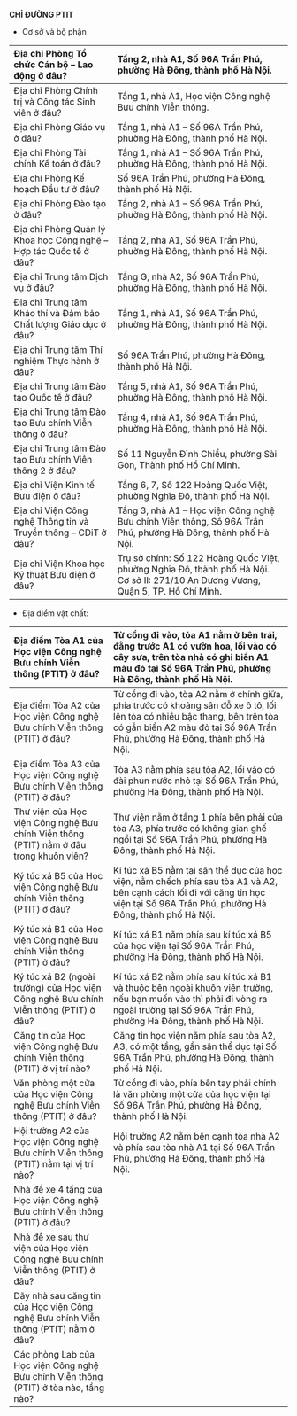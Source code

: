 **CHỈ ĐƯỜNG PTIT**

- Cơ sở và bộ phận 

| Địa chỉ Phòng Tổ chức Cán bộ – Lao động ở đâu? | Tầng 2, nhà A1, Số 96A Trần Phú, phường Hà Đông, thành phố Hà Nội. |
| :---- | :---- |
| Địa chỉ Phòng Chính trị và Công tác Sinh viên ở đâu? | Tầng 1, nhà A1, Học viện Công nghệ Bưu chính Viễn thông. |
| Địa chỉ Phòng Giáo vụ ở đâu? | Tầng 1, nhà A1 – Số 96A Trần Phú, phường Hà Đông, thành phố Hà Nội. |
| Địa chỉ Phòng Tài chính Kế toán ở đâu? | Tầng 1, nhà A1 – Số 96A Trần Phú, phường Hà Đông, thành phố Hà Nội. |
| Địa chỉ Phòng Kế hoạch Đầu tư ở đâu? | Số 96A Trần Phú, phường Hà Đông, thành phố Hà Nội. |
| Địa chỉ Phòng Đào tạo ở đâu? | Tầng 2, nhà A1 – Số 96A Trần Phú, phường Hà Đông, thành phố Hà Nội. |
| Địa chỉ Phòng Quản lý Khoa học Công nghệ – Hợp tác Quốc tế ở đâu? | Tầng 2, nhà A1, Số 96A Trần Phú, phường Hà Đông, thành phố Hà Nội. |
| Địa chỉ Trung tâm Dịch vụ ở đâu? | Tầng G, nhà A2, Số 96A Trần Phú, phường Hà Đông, thành phố Hà Nội. |
| Địa chỉ Trung tâm Khảo thí và Đảm bảo Chất lượng Giáo dục ở đâu? | Tầng 1, nhà A1, Số 96A Trần Phú, phường Hà Đông, thành phố Hà Nội. |
| Địa chỉ Trung tâm Thí nghiệm Thực hành ở đâu? | Số 96A Trần Phú, phường Hà Đông, thành phố Hà Nội. |
| Địa chỉ Trung tâm Đào tạo Quốc tế ở đâu? | Tầng 5, nhà A1, Số 96A Trần Phú, phường Hà Đông, thành phố Hà Nội. |
| Địa chỉ Trung tâm Đào tạo Bưu chính Viễn thông ở đâu? | Tầng 4, nhà A1, Số 96A Trần Phú, phường Hà Đông, thành phố Hà Nội. |
| Địa chỉ Trung tâm Đào tạo Bưu chính Viễn thông 2 ở đâu? | Số 11 Nguyễn Đình Chiểu, phường Sài Gòn, Thành phố Hồ Chí Minh. |
| Địa chỉ Viện Kinh tế Bưu điện ở đâu? | Tầng 6, 7, Số 122 Hoàng Quốc Việt, phường Nghĩa Đô, thành phố Hà Nội. |
| Địa chỉ Viện Công nghệ Thông tin và Truyền thông – CDiT ở đâu? | Tầng 3, nhà A1 – Học viện Công nghệ Bưu chính Viễn thông, Số 96A Trần Phú, phường Hà Đông, thành phố Hà Nội. |
| Địa chỉ Viện Khoa học Kỹ thuật Bưu điện ở đâu? | Trụ sở chính: Số 122 Hoàng Quốc Việt, phường Nghĩa Đô, thành phố Hà Nội. Cơ sở II: 271/10 An Dương Vương, Quận 5, TP. Hồ Chí Minh. |

- Địa điểm vật chất:

| Địa điểm Tòa A1 của Học viện Công nghệ Bưu chính Viễn thông (PTIT) ở đâu? | Từ cổng đi vào, tỏa A1 nằm ở bên trái, đằng trước A1 có vườn hoa, lối vào có cây sưa, trên tòa nhà có ghi biển A1 màu đỏ tại Số 96A Trần Phú, phường Hà Đông, thành phố Hà Nội. |
| :---- | :---- |
| Địa điểm Tòa A2 của Học viện Công nghệ Bưu chính Viễn thông (PTIT) ở đâu? | Từ cổng đi vào, tòa A2 nằm ở chính giữa, phía trước có khoảng sân đỗ xe ô tô, lối lên tòa có nhiều bậc thang, bên trên tòa có gắn biển A2 màu đỏ tại Số 96A Trần Phú, phường Hà Đông, thành phố Hà Nội. |
| Địa điểm Tòa A3 của Học viện Công nghệ Bưu chính Viễn thông (PTIT) ở đâu? | Tòa A3 nằm phía sau tòa A2, lối vào có đài phun nước nhỏ tại Số 96A Trần Phú, phường Hà Đông, thành phố Hà Nội. |
| Thư viện của Học viện Công nghệ Bưu chính Viễn thông (PTIT) nằm ở đâu trong khuôn viên? | Thư viện nằm ở tầng 1 phía bên phải của tòa A3, phía trước có không gian ghế ngồi tại Số 96A Trần Phú, phường Hà Đông, thành phố Hà Nội. |
| Ký túc xá B5 của Học viện Công nghệ Bưu chính Viễn thông (PTIT) ở đâu? | Kí túc xá B5 nằm tại sân thể dục của học viện, nằm chếch phía sau tòa A1 và A2, bên cạnh cách lối đi với căng tin học viện tại Số 96A Trần Phú, phường Hà Đông, thành phố Hà Nội. |
| Ký túc xá B1 của Học viện Công nghệ Bưu chính Viễn thông (PTIT) ở đâu? | Kí túc xá B1 nằm phía sau kí túc xá B5 của học viện tại Số 96A Trần Phú, phường Hà Đông, thành phố Hà Nội. |
| Ký túc xá B2 (ngoài trường) của Học viện Công nghệ Bưu chính Viễn thông (PTIT) ở đâu? | Kí túc xá B2 nằm phía sau kí túc xá B1 và thuộc bên ngoài khuôn viên trường, nếu bạn muốn vào thì phải đi vòng ra ngoài trường tại Số 96A Trần Phú, phường Hà Đông, thành phố Hà Nội. |
| Căng tin của Học viện Công nghệ Bưu chính Viễn thông (PTIT) ở vị trí nào? | Căng tin học viện nằm phía sau tòa A2, A3, có một tầng, gần sân thể dục tại Số 96A Trần Phú, phường Hà Đông, thành phố Hà Nội. |
| Văn phòng một cửa của Học viện Công nghệ Bưu chính Viễn thông (PTIT) ở đâu? | Từ cổng đi vào, phía bên tay phải chính là văn phòng một cửa của học viện tại Số 96A Trần Phú, phường Hà Đông, thành phố Hà Nội. |
| Hội trường A2 của Học viện Công nghệ Bưu chính Viễn thông (PTIT) nằm tại vị trí nào? | Hội trường A2 nằm bên cạnh tòa nhà A2 và phía sau tòa nhà A1 tại Số 96A Trần Phú, phường Hà Đông, thành phố Hà Nội. |
| Nhà để xe 4 tầng của Học viện Công nghệ Bưu chính Viễn thông (PTIT) ở đâu? |  |
| Nhà để xe sau thư viện của Học viện Công nghệ Bưu chính Viễn thông (PTIT) ở đâu? |  |
| Dãy nhà sau căng tin của Học viện Công nghệ Bưu chính Viễn thông (PTIT) nằm ở đâu? |  |
| Các phòng Lab của Học viện Công nghệ Bưu chính Viễn thông (PTIT) ở tòa nào, tầng nào? |  |

